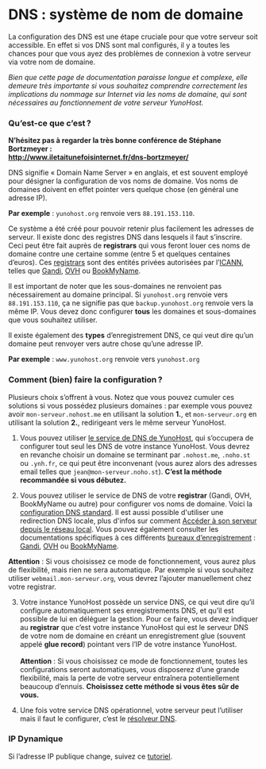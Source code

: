 # DNS : système de nom de domaine

La configuration des DNS est une étape cruciale pour que votre serveur soit accessible. En effet si vos DNS sont mal configurés, il y a toutes les chances pour que vous ayez des problèmes de connexion à votre serveur via votre nom de domaine.

*Bien que cette page de documentation paraisse longue et complexe, elle demeure très importante si vous souhaitez comprendre correctement les implications du nommage sur Internet via les noms de domaine, qui sont nécessaires au fonctionnement de votre serveur YunoHost.*

### Qu’est-ce que c’est ?

**N’hésitez pas à regarder la très bonne conférence de Stéphane Bortzmeyer :     
http://www.iletaitunefoisinternet.fr/dns-bortzmeyer/**

DNS signifie « Domain Name Server » en anglais, et est souvent employé pour désigner la configuration de vos noms de domaine. Vos noms de domaines doivent en effet pointer vers quelque chose (en général une adresse IP).

**Par exemple** : `yunohost.org` renvoie vers `88.191.153.110`.

Ce système a été créé pour pouvoir retenir plus facilement les adresses de serveur. Il existe donc des registres DNS dans lesquels il faut s’inscrire. Ceci peut être fait auprès de **registrars** qui vous feront louer ces noms de domaine contre une certaine somme (entre 5 et quelques centaines d’euros). Ces [registrars](registrar) sont des entités privées autorisées par l’[ICANN](http://fr.wikipedia.org/wiki/ICANN), telles que [Gandi](http://gandi.net), [OVH](http://ovh.com) ou [BookMyName](http://bookmyname.com).

Il est important de noter que les sous-domaines ne renvoient pas nécessairement au domaine principal.
Si `yunohost.org` renvoie vers `88.191.153.110`, ça ne signifie pas que `backup.yunohost.org` renvoie vers la même IP. Vous devez donc configurer **tous** les domaines et sous-domaines que vous souhaitez utiliser.

Il existe également des **types** d’enregistrement DNS, ce qui veut dire qu’un domaine peut renvoyer vers autre chose qu’une adresse IP.

**Par exemple** : `www.yunohost.org` renvoie vers `yunohost.org`


### Comment (bien) faire la configuration ?

Plusieurs choix s’offrent à vous. Notez que vous pouvez cumuler ces solutions si vous possédez plusieurs domaines : par exemple vous pouvez avoir `mon-serveur.nohost.me` en utilisant la solution **1.**, et `mon-serveur.org` en utilisant la solution **2.**, redirigeant vers le même serveur YunoHost.

1. Vous pouvez utiliser [le service de DNS de YunoHost](/dns_nohost_me), qui s’occupera de configurer tout seul les DNS de votre instance YunoHost. Vous devrez en revanche choisir un domaine se terminant par `.nohost.me`, `.noho.st` ou `.ynh.fr`, ce qui peut être inconvenant (vous aurez alors des adresses email telles que `jean@mon-serveur.noho.st`).
**C’est la méthode recommandée si vous débutez.**

2. Vous pouvez utiliser le service de DNS de votre **registrar** (Gandi, OVH, BookMyName ou autre) pour configurer vos noms de domaine. Voici la [configuration DNS standard](/dns_config). Il est aussi possible d'utiliser une redirection DNS locale, plus d'infos sur comment [Accéder à son serveur depuis le réseau local](/dns_local_network).
Vous pouvez également consulter les documentations spécifiques à ces différents [bureaux d’enregistrement](/registrar) : [Gandi](http://gandi.net), [OVH](/OVH) ou [BookMyName](http://bookmyname.com).

**Attention** : Si vous choisissez ce mode de fonctionnement, vous aurez plus de flexibilité, mais rien ne sera automatique. Par exemple si vous souhaitez utiliser `webmail.mon-serveur.org`, vous devrez l’ajouter manuellement chez votre registrar.

3. Votre instance YunoHost possède un service DNS, ce qui veut dire qu’il configure automatiquement ses enregistrements DNS, et qu’il est possible de lui en déléguer la gestion. Pour ce faire, vous devez indiquer au **registrar** que c’est votre instance YunoHost qui est le serveur DNS de votre nom de domaine en créant un enregistrement glue (souvent appelé **glue record**) pointant vers l’IP de votre instance YunoHost.
<br><br>**Attention** : Si vous choisissez ce mode de fonctionnement, toutes les configurations seront automatiques, vous disposerez d’une grande flexibilité, mais la perte de votre serveur entraînera potentiellement beaucoup d’ennuis. **Choisissez cette méthode si vous êtes sûr de vous.**

4. Une fois votre service DNS opérationnel, votre serveur peut l’utiliser mais il faut le configurer, c’est le [résolveur DNS](/dns_resolver).

### IP Dynamique
Si l’adresse IP publique change, suivez ce [tutoriel](/dns_dynamicip).
